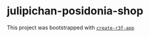 # julipichan-posidonia-shop

This project was bootstrapped with [`create-r3f-app`](https://github.com/utsuboco/create-r3f-app)